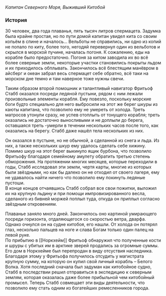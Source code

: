 *Капитан Северного Моря, Выживший Китобой*
### История 
30 человек, два года плаванья, пять тысяч литров спермацета. Задумка была крайне простая, но по пути домой капитан увидел кита со своим копьём в спине и началось… Вельботы не справились, ни одно из копий не попало по киту, более того, негодяй перевернул один из вельботов и скрылся в морской пучине, началась погоня. К сожалению, еды на корабле было предостаточно. Погоня за китом заводила их во всё более северные земли, некоторые участки становились покрыты льдом и их приходилось обплывать. Закончилось всё блестящим манёвром в айсберг и океан забрал весь спермацет себе обратно, всё таки на морском дне темно и там наверное тоже нужны свечи.

Таким образом второй помошник и талантливый навигатор Фритьоф Стабб оказался посреди ледяной пустыни, рядом с ним лежали произвольные элементы корабля. Ему повезло, поскольку морские боги будто специально для него выбросили на этот же берег шкуры из каюты капитана, что позволило ему не умереть от холода. Треть матросов утонули сразу, не успев отоплыть от тонущего корабля; треть оказались не достаточно выносливыми и не доплыли до берега, оставшаяся треть -умерли в течении нескольких часов после того, как оказались на берегу. Стабб даже нашёл тела нескольких из них.

Он оказался в пустыне, но не обычной, а сделанной из снега и льда. Из них, а также нескольких шкур ему удалось сделать себе хижину. Помимо шкур на этот берег выкинуло ящик бурбона, что позволило Фритьофу благодаря семейному амулету обратить третью степень обморожения. На протяжении многих месяцев, которые переходили в годы, Стабб исследовал эти земли, чертя карты, многие из которых были звёздными, но как бы далеко он не отходил от своего лагеря, ему не удавалось найти ничего что позволило ему покинуть ледяные пустоши.  
В конце концов отчаявшись Стабб собрал все свои пожитки, выложил их на крупную льдину и при помощи импровизированного весла, сделаного из бивней моржей поплыл туда, откуда он приплыл согласно звёздным откровениям.

Плаванье заняло много дней. Закончилось оно картиной умирающего посреди горизонта, отдаляющегося со скоростью ветра, дварфа. Однако очнулся он на судне китобоя, его нашли. От холода он потярял глаз, несколько пальцев на ноге и слава Богам только один палец на левой руке.  
По прибытию в [[Норкхейм]] Фритьоф обнаружил что полученные кости и шруры с убитых им в арктике зверей продались за огромные суммы. Его дом в Норкхейме был перепродан в виду отсуствия наследника. Благодаря этому у Фритьофа получилось отсудить у магистрата крупную сумму, на которую он купил свой личный корабль – Белого Волка. Хотя последний сначала был задуман как китобойное судно, Стабб в последствии решил отправиться в экспедицию к северным землям, которая оказалась даже более прибыльной чем китобойный промысел. Теперь Стабб совмещает эти виды деятельности, что позволило ему стать одним из богатейших ремесленников города.